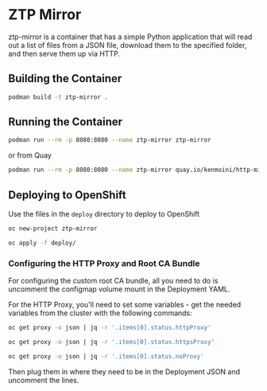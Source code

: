 # ZTP Mirror

ztp-mirror is a container that has a simple Python application that will read out a list of files from a JSON file, download them to the specified folder, and then serve them up via HTTP.

## Building the Container

```bash
podman build -t ztp-mirror .
```

## Running the Container

```bash
podman run --rm -p 8080:8080 --name ztp-mirror ztp-mirror
```

or from Quay

```bash
podman run --rm -p 8080:8080 --name ztp-mirror quay.io/kenmoini/http-mirror:latest
```

## Deploying to OpenShift

Use the files in the `deploy` directory to deploy to OpenShift

```bash
oc new-project ztp-mirror

oc apply -f deploy/
```

### Configuring the HTTP Proxy and Root CA Bundle

For configuring the custom root CA bundle, all you need to do is uncomment the configmap volume mount in the Deployment YAML.

For the HTTP Proxy, you'll need to set some variables - get the needed variables from the cluster with the following commands:

```bash
oc get proxy -o json | jq -r '.items[0].status.httpProxy'

oc get proxy -o json | jq -r '.items[0].status.httpsProxy'

oc get proxy -o json | jq -r '.items[0].status.noProxy'
```

Then plug them in where they need to be in the Deployment JSON and uncomment the lines.
